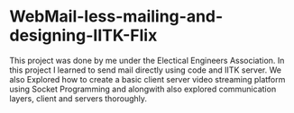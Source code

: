 # WebMail-less-mailing-and-designing-IITK-Flix
This project was done by me under the Electical Engineers Association.
In this project I learned to send mail directly using code and IITK server. We also Explored how to create a basic client server video streaming platform using Socket Programming and alongwith also explored communication layers, client and servers thoroughly.
